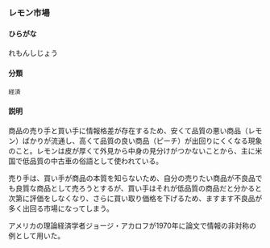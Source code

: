 <div style="display:none;">

## [あ行](securities-terms?id=あ行)
## [か行](securities-terms?id=か行)
## [さ行](securities-terms?id=さ行)
## [た行](securities-terms?id=た行)
## [な行](securities-terms?id=な行)
## [は行](securities-terms?id=は行)
## [ま行](securities-terms?id=ま行)
## [や行](securities-terms?id=や行)
## [ら行](securities-terms?id=ら行)

</div>

### レモン市場

#### ひらがな

れもんしじょう

#### 分類

`経済`

#### 説明

商品の売り手と買い手に情報格差が存在するため、安くて品質の悪い商品（レモン）ばかりが流通し、高くて品質の良い商品（ピーチ）が出回りにくくなる現象のこと。レモンは皮が厚くて外見から中身の見分けがつかないことから、主に米国で低品質の中古車の俗語として使われている。
 
売り手は、買い手が商品の本質を知らないため、自分の売りたい商品が不良品でも良質な商品として売ろうとするが、買い手はそれが低品質の商品だと分かると次第に評価をしなくなり、さらに買い取り価格を下げるため、ますます不良品が多く出回る市場になってしまう。
 
アメリカの理論経済学者ジョージ・アカロフが1970年に論文で情報の非対称の例として用いた。

<div style="display:none;">

## [わ行](securities-terms?id=わ行)
## [英数字・記号](securities-terms?id=英数字・記号)

</div>

